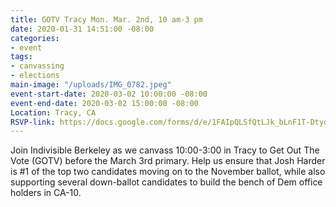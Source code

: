```yaml
---
title: GOTV Tracy Mon. Mar. 2nd, 10 am-3 pm
date: 2020-01-31 14:51:00 -08:00
categories:
- event
tags:
- canvassing
- elections
main-image: "/uploads/IMG_0782.jpeg"
event-start-date: 2020-03-02 10:00:00 -08:00
event-end-date: 2020-03-02 15:00:00 -08:00
Location: Tracy, CA
RSVP-link: https://docs.google.com/forms/d/e/1FAIpQLSfQtLJk_bLnF1T-Dtyo2wt3nhzMN6CLf7WA2HTgckLIU5X4YA/viewform
---
```


Join Indivisible Berkeley as we canvass 10:00-3:00 in Tracy to Get Out The Vote (GOTV) before the March 3rd primary.  Help us ensure that Josh Harder is #1 of the top two candidates moving on to the November ballot, while also supporting several down-ballot candidates to build the bench of Dem office holders in CA-10.
